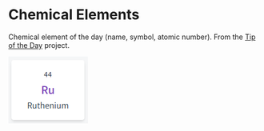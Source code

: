 # Chemical Elements

Chemical element of the day (name, symbol, atomic number). From the [Tip of the Day](https://tips.darekkay.com/html/chemical-elements-en.html) project.

![](./img/totd-chemical-elements.png)
